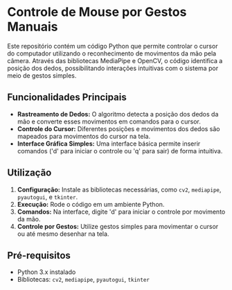# Controle de Mouse por Gestos Manuais

Este repositório contém um código Python que permite controlar o cursor do computador utilizando o reconhecimento de movimentos da mão pela câmera. Através das bibliotecas MediaPipe e OpenCV, o código identifica a posição dos dedos, possibilitando interações intuitivas com o sistema por meio de gestos simples.

## Funcionalidades Principais

- **Rastreamento de Dedos:** O algoritmo detecta a posição dos dedos da mão e converte esses movimentos em comandos para o cursor.
- **Controle do Cursor:** Diferentes posições e movimentos dos dedos são mapeados para movimentos do cursor na tela.
- **Interface Gráfica Simples:** Uma interface básica permite inserir comandos ('d' para iniciar o controle ou 'q' para sair) de forma intuitiva.

## Utilização

1. **Configuração:** Instale as bibliotecas necessárias, como `cv2`, `mediapipe`, `pyautogui`, e `tkinter`.
2. **Execução:** Rode o código em um ambiente Python.
3. **Comandos:** Na interface, digite 'd' para iniciar o controle por movimento da mão.
4. **Controle por Gestos:** Utilize gestos simples para movimentar o cursor ou até mesmo desenhar na tela.

## Pré-requisitos

- Python 3.x instalado
- Bibliotecas: `cv2`, `mediapipe`, `pyautogui`, `tkinter`



